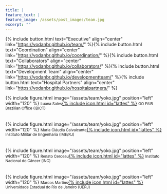 ```yaml
---
title: |  
feature_text: |
feature_image: /assets/post_images/team.jpg
excerpt: ""
---
```


{% include button.html text="Executive" align="center" link="https://vodanbr.github.io/team/" %}{% include button.html text="Coordination" align="center" link="https://vodanbr.github.io/coordination/" %}{% include button.html text="Collaborators" align="center" link="https://vodanbr.github.io/collaborators/" %}{% include button.html text="Development Team" align="center" link="https://vodanbr.github.io/developmentteam/" %}{% include button.html text="Hospital Partners" align="center" link="https://vodanbr.github.io/hospitalpartners/" %}


{% include figure.html image="/assets/team/yoko.jpg" position="left" width="120" %}
<small>Luana Sales</small>[{% include icon.html id="lattes" %}](http://lattes.cnpq.br/7292694995543789)
<small>GO FAIR Brazilian Office (IBICT)</small></br>
</br>
</br>
{% include figure.html image="/assets/team/yoko.jpg" position="left" width="120" %}
<small>Maria Cláudia Calvalcante</small>[{% include icon.html id="lattes" %}](http://lattes.cnpq.br/7292694995543789)
<small>Instituto Militar de Engenharia (IME/RJ)</small></br>
</br>
</br>
{% include figure.html image="/assets/team/yoko.jpg" position="left" width="120" %}
<small>Renato Cerceau</small>[{% include icon.html id="lattes" %}](http://lattes.cnpq.br/7292694995543789)
<small>Instituto Nacional do Câncer (INC)</small></br>
</br>
</br>
{% include figure.html image="/assets/team/yoko.jpg" position="left" width="120" %}
<small>Marcos Martins</small>[{% include icon.html id="lattes" %}](http://lattes.cnpq.br/7292694995543789)
<small>Universidade Estadual do Rio de Janeiro (UERJ)</small></br>
